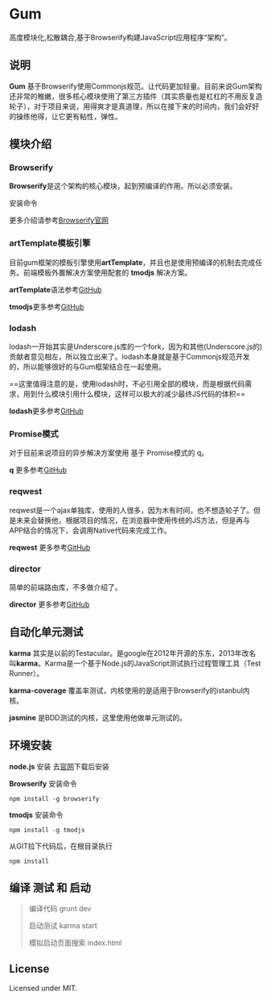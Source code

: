 # Gum
高度模块化,松散耦合,基于Browserify构建JavaScript应用程序“架构”。

## 说明
**Gum** 基于Browserify使用Commonjs规范。让代码更加轻量。目前来说Gum架构还非常的稚嫩，很多核心模块使用了第三方插件（其实质量也是杠杠的不用反复造轮子），对于项目来说，用得爽才是真道理，所以在接下来的时间内，我们会好好的操练他得，让它更有粘性，弹性。

## 模块介绍

### Browserify
**Browserify**是这个架构的核心模块，起到预编译的作用。所以必须安装。

安装命令

更多介绍请参考[Browserify官网](http://browserify.org/)

### artTemplate模板引擎
目前gum框架的模板引擎使用**artTemplate**，并且也是使用预编译的机制去完成任务。前端模板外置解决方案使用配套的 **tmodjs** 解决方案。

**artTemplate**语法参考[GitHub](https://github.com/aui/artTemplate)

**tmodjs**更多参考[GitHub](https://github.com/aui/tmodjs)

### lodash
lodash一开始其实是Underscore.js库的一个fork，因为和其他(Underscore.js的)贡献者意见相左，所以独立出来了。lodash本身就是基于Commonjs规范开发的，所以能够很好的与Gum框架结合在一起使用。

==这里值得注意的是，使用lodash时，不必引用全部的模块，而是根据代码需求，用到什么模块引用什么模块，这样可以极大的减少最终JS代码的体积==

**lodash**更多参考[GitHub](https://lodash.com/)

### Promise模式
对于目前来说项目的异步解决方案使用 基于 Promise模式的 q。

**q** 更多参考[GitHub](https://github.com/kriskowal/q)
### reqwest
reqwest是一个ajax单独库，使用的人很多，因为木有时间，也不想造轮子了。但是未来会替换他，根据项目的情况，在浏览器中使用传统的JS方法，但是再与APP结合的情况下，会调用Native代码来完成工作。

**reqwest** 更多参考[GitHub](https://github.com/ded/reqwest)

### director
简单的前端路由库，不多做介绍了。

**director** 更多参考[GitHub](https://github.com/flatiron/director)
## 自动化单元测试
**karma** 其实是以前的Testacular。是google在2012年开源的东东，2013年改名叫**karma**。Karma是一个基于Node.js的JavaScript测试执行过程管理工具（Test Runner）。

**karma-coverage** 覆盖率测试，内核使用的是适用于Browserify的istanbul内核。


**jasmine** 是BDD测试的内核，这里使用他做单元测试的。

## 环境安装
**node.js** 安装
去[官网](https://nodejs.org/)下载后安装


**Browserify** 安装命令

```
npm install -g browserify
```

**tmodjs** 安装命令

```
npm install -g tmodjs
```
从GIT拉下代码后，在根目录执行

```
npm install
```

## 编译 测试 和 启动

> 编译代码 grunt dev
> 
> 启动测试 karma start
> 
> 模拟启动页面搜索 index.html

## License
Licensed under MIT.


